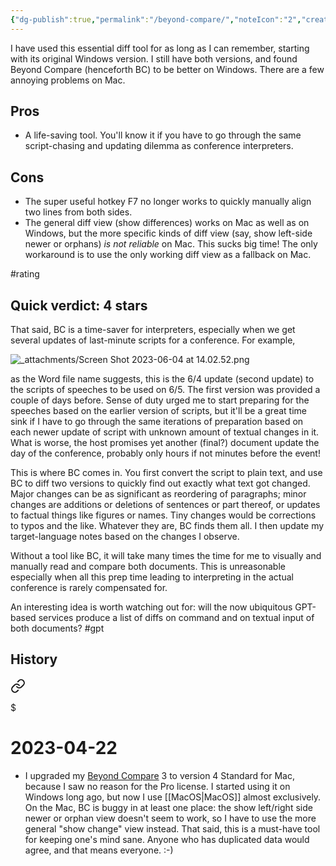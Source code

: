 ```yaml
---
{"dg-publish":true,"permalink":"/beyond-compare/","noteIcon":"2","created":"","updated":""}
---
```


I have used this essential diff tool for as long as I can remember, starting with its original Windows version. I still have both versions, and found Beyond Compare (henceforth BC) to be better on Windows. There are a few annoying problems on Mac.

## Pros

- A life-saving tool. You'll know it if you have to go through the same script-chasing and updating dilemma as conference interpreters.

## Cons

- The super useful hotkey F7 no longer works to quickly manually align two lines from both sides.
- The general diff view (show differences) works on Mac as well as on Windows, but the more specific kinds of diff view (say, show left-side newer or orphans) *is not reliable* on Mac. This sucks big time! The only workaround is to use the only working diff view as a fallback on Mac.

#rating 
## Quick verdict: 4 stars

That said, BC is a time-saver for interpreters, especially when we get several updates of last-minute scripts for a conference. For example,

![_attachments/Screen Shot 2023-06-04 at 14.02.52.png](/img/user/_attachments/Screen%20Shot%202023-06-04%20at%2014.02.52.png)

as the Word file name suggests, this is the 6/4 update (second update) to the scripts of speeches to be used on 6/5. The first version was provided a couple of days before. Sense of duty urged me to start preparing for the speeches based on the earlier version of scripts, but it'll be a great time sink if I have to go through the same iterations of preparation based on each newer update of script with unknown amount of textual changes in it. What is worse, the host promises yet another (final?) document update the day of the conference, probably only hours if not minutes before the event!

This is where BC comes in. You first convert the script to plain text, and use BC to diff two versions to quickly find out exactly what text got changed. Major changes can be as significant as reordering of paragraphs; minor changes are additions or deletions of sentences or part thereof, or updates to factual things like figures or names. Tiny changes would be corrections to typos and the like. Whatever they are, BC finds them all. I then update my target-language notes based on the changes I observe.

Without a tool like BC, it will take many times the time for me to visually and manually read and compare both documents. This is unreasonable especially when all this prep time leading to interpreting in the actual conference is rarely compensated for.

An interesting idea is worth watching out for: will the now ubiquitous GPT-based services produce a list of diffs on command and on textual input of both documents? #gpt 

## History

<div class="transclusion internal-embed is-loaded"><a class="markdown-embed-link" href="/10-dailynotes/2023-04-22/#24da19" aria-label="Open link"><svg xmlns="http://www.w3.org/2000/svg" width="24" height="24" viewBox="0 0 24 24" fill="none" stroke="currentColor" stroke-width="2" stroke-linecap="round" stroke-linejoin="round" class="svg-icon lucide-link"><path d="M10 13a5 5 0 0 0 7.54.54l3-3a5 5 0 0 0-7.07-7.07l-1.72 1.71"></path><path d="M14 11a5 5 0 0 0-7.54-.54l-3 3a5 5 0 0 0 7.07 7.07l1.71-1.71"></path></svg></a><div class="markdown-embed">

$<div class="markdown-embed-title">

# 2023-04-22

</div>


- I upgraded my [Beyond Compare](https://www.scootersoftware.com/index.php) 3 to version 4 Standard for Mac, because I saw no reason for the Pro license. I started using it on Windows long ago, but now I use [[MacOS\|MacOS]] almost exclusively. On the Mac, BC is buggy in at least one place: the show left/right side newer or orphan view doesn't seem to work, so I have to use the more general "show change" view instead. That said, this is a must-have tool for keeping one's mind sane. Anyone who has duplicated data would agree, and that means everyone. :-) 

</div></div>

